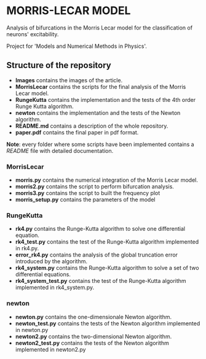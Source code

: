 # MORRIS-LECAR MODEL 

Analysis of bifurcations in the Morris Lecar model for the classification of neurons' excitability.

Project for 'Models and Numerical Methods in Physics'.

## Structure of the repository

* **Images** contains the images of the article. 
* **MorrisLecar** contains the scripts for the final analysis of the Morris Lecar model.
* **RungeKutta** contains the implementation and the tests of the 4th order Runge Kutta algorithm.
* **newton** contains the implementation and the tests of the Newton algorithm.
* **README.md** contains a description of the whole repository.
* **paper.pdf** contains the final paper in pdf format.

**Note**: every folder where some scripts have been implemented contains a *README* file with detailed documentation.

### MorrisLecar

* **morris.py** contains the numerical integration of the Morris Lecar model.
* **morris2.py** contains the script to perform bifurcation analysis.
* **morris3.py** contains the script to built the frequency plot
* **morris_setup.py** contains the parameters of the model

### RungeKutta

* **rk4.py** contains the Runge-Kutta algorithm to solve one differential equation.
* **rk4_test.py** contains the test of the Runge-Kutta algorithm implemented in rk4.py.
* **error_rk4.py** contains the analysis of the global truncation error introduced by the algorithm.
* **rk4_system.py** contains the Runge-Kutta algorithm to solve a set of two differential equations.
* **rk4_system_test.py** contains the test of the Runge-Kutta algorithm implemented in rk4_system.py.


### newton 
* **newton.py** contains the one-dimensionale Newton algorithm.
* **newton_test.py** contains the tests of the Newton algorithm implemented in newton.py
* **newton2.py** contains the two-dimensional Newton algorithm. 
* **newton2_test.py** contains the tests of the Newton algorithm implemented in newton2.py

